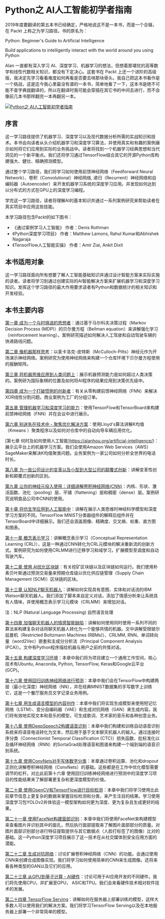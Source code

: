 # Python之 AI人工智能初学者指南


2019年度要翻译的第五本书已经确定，严格地说这不是一本书，而是一个合辑，在 Packt 上称之为学习路径。书的原名为：

Python: Beginner's Guide to Artificial Intelligence

Build applications to intelligently interact with the world around you using Python

Alan 一直都有深入学习 AI、深度学习、机器学习的想法，但想着那堪忧的高等数学和线性代数相关知识，都没有下定决心。这套书在 Packt 上还一个进阶的高级版，我决定先学习看看难度如何再看是否要去啃那块骨头。我自己把这本书看作是一个挑战，这是迄今我心里最没有谱的一本书，简单地看了一下，这本书是绝不可能不查字典就翻译的，所以在翻译时我可能会穿插在其它书的中间去进行，而不会像前几本书那样翻完一本再翻另一本。

[![Python之 AI人工智能初学者指南](http://upload-images.jianshu.io/upload_images/14565748-4a45d1df01f25bd9.png?imageMogr2/auto-orient/strip%7CimageView2/2/w/1240)](http://alanhou.org/homepage/wp-content/uploads/2019/03/2019032415190052.png) 

## 序言

这一学习路径提供了机器学习、深度学习以及现代数据分析所需的实战知识和技术。本书会向读者从头介绍机器学习和深度学习算法，并使用真实和有趣的案例展示如何将它们应用到实际的业务挑战中。读者将找到一个机器学习经典思想和当代洞见的一个新平衡点。我们还将学习通过TensorFlow结合其它的开源Python库构建强大、健壮、精确预测模型。

通过整个学习路径，我们将学习如何使用前馈神经网络（Feedforward Neural Network）、卷积（Convolutional）神经网络, 递归（Recurrent）神经网络和自编码器（Autoencoder）来开发机器学习系统的深度学习应用。并发现如何达到以分布式的方式在GPU上的深度学习编程。

学完这一学习路径，读者将理解AI的基本知识并通过一系列案例研究来帮助读者在真实项目中应用这些技能。

本学习路径包含Packt的如下图书：

*   《通过案例学习人工智能》 作者：Denis Rothman
*   《Python深度学习项目》 作者：Matthew Lamons, Rahul Kumar和Abhishek Nagaraja
*   《TensorFlow人工智能实操》 作者：Amir Ziai, Ankit Dixit

## 本书适用对象

这一学习路径面向所有想要了解人工智能基础知识并通过设计智能方案来实际实施的读者。读者将学习到通过创建实际的AI智能解决方案来扩展机器学习和深度学习知识。发挥这个学习路径的最大作用要求读者有Python和数据统计的相关知识和开发经验。

## 本书主要内容

[第一章 成为一个与时俱进的思想者](https://alanhou.org/adaptive-thinker/)：通过基于马尔科夫决策过程（Markov Decision Process (MDP)）的贝尔曼方程（Bellman equation）来讲解强化学习（reinforcement learning）。案例研究描述如何解决人工驾驶和自动驾驶车辆的快递路线问题。

[第二章 像机器那样思考](https://alanhou.org/think-machine/)：以麦卡洛克-皮特斯（McCulloch-Pitts）神经元作为开场演示神经网络。案例研究为使用神经网络来构建一个仓库环境下贝尔曼方程使用的报酬矩阵。

[第三章 将机器思维应用到人类问题上](https://alanhou.org/apply-machine-thinking-human-problem/)：展示机器预测能力是如何超过人类决策的。案例研为国际象棋的位置及如何将AI程序的结果应用到决策优先级中。

[第四章 成为一个打破惯例的创新者](https://alanhou.org/unconventional-innovator/)：有关从零构建前馈神经网络（FNN）来解决XOR线性分割问题。商业案例为工厂的分组订单。

[第五章 管理机器学习和深度学习的能力](https://alanhou.org/manage-power-machine-learning-deep-learning/)：使用TensorFlow和TensorBoard来构建前馈神经网络（FNN）并在会议中进行展示。

[第六章 别迷失在技术中 - 聚焦优化解决方案](https://alanhou.org/focus-optimizing-solutions/)：使用Lloyd's算法讲解K均值（Kmeans ）聚类程序以及如何对仓库中的自动向导车辆应用优化。

[第七章 何时及如何使用人工智能]https://alanhou.org/artificial-intelligence/)：展示云平台上的机器学习方案。我们会使用Amazon Web Services（AWS） SageMaker来解决K均值聚类问题。业务案例为一家公司如何分析全世界的电话时长。

[第八章 为一些公司设计的变革以及小型到大型公司的颠覆式创新](https://alanhou.org/revolutions-designed-corporations-disruptive-innovations-small-large-companies/)：讲解变革性创新和颠覆式创新的区别。

[第九章 让你的神经元投入使用：详细讲解卷积神经网络(CNN)](https://alanhou.org/neurons-work/)：内核、形状、激活函数、池化（pooling）层、平铺（flattening）层和稠密（dense）层。案例研究说明食品公司中CNN的使用。

[第十章 将仿生学应用到人工智能中](https://alanhou.org/applying-biomimicking-artificial-intelligence/)：讲解在展示人类思维时神经科学模型和深度学习方案的不同。TensorFlow MNIST分类器组件的解释后组件并在TensorBoard中详细展示。我们还会涵盖图像、精确度、交叉熵、权重、直方图和图表。

[第十一章 概念表示学习](https://alanhou.org/conceptual-representation-learning/)：讲解概念表示学习（Conceptual Representation Learning (CRL)），这是一种通过CNN转化为CRL元模块的解决重新流的创新方式。案例研究为如何使用CRLMM进行迁移学习和域学习，扩展模型至调度和自动驾驶汽车。

[第十二章 使用 AI优化区块链](https://alanhou.org/optimizing-blockchains-ai/)：有关挖矿区块链以及区块链如何运行。我们使用朴素贝叶斯通过预测交易量来预期仓库级以优化供应链管理（Supply Chain Management (SCM)）区块链的区块。

[第十三章 认知NLP聊天机器人](https://alanhou.org/cognitive-nlp-chatbots/)：讲解如何实现具有意图、实体和对话流的IBM Watson聊天机器人。我们添加了脚本来自定义对话，添加了情感分析来让系统具有人情味，并使用概念表示学习元模块（CRLMM）来增加对话。

注：NLP (Natural Language Processing) 自然语言处理

[第十四章 加强聊天机器人的情感智能缺陷](https://alanhou.org/improve-emotional-intelligence-deficiencies-chatbots/)：讲解如何使用同时使用一系列不同的算法来构建复杂对话将聊天机器人转化为一个能够共情的机器。文中讲解受限玻尔兹曼机（Restricted Boltzmann Machines (RBMs)）、CRLMM, RNN、单词转向量（word2Vec）嵌套和主成分分析法（Principal Component Analysis (PCA)）。文中有Python程序描绘机器与用户之前的共情对话。

[第十五章 构建深度学习环境](https://alanhou.org/building-deep-learning-environments/)：本章中我们将为项目建立一个通用工作空间，核心技术有Ubuntu, Anaconda, Python, TensorFlow, Keras和Google云平台(GCP)。

[第十六章 使用回归训练神经网络进行预测](https://alanhou.org/training-nn-prediction-regression/)：本章中我们会在TensorFlow中构建两层（最小化深度）神经网络（NN），并在经典MNIST数据集的手写数字上训练它，这是一个餐厅服务员文字记录业务用例。

[第十七章 用生成语言模型的内容创作](https://alanhou.org/generative-language-model-content-creation/)：本章中我们将实现生成模型来使用短记忆网络（LSTM）、变分自编码器（VAE）和生成对抗网络（GAN）来生成内容。我们将有效地实现文本和音乐的模型，可生成歌词、艺术家的音乐和各种创意业务。

[第十八章 使用DeepSpeech2构建语音识别](https://alanhou.org/building-speech-recognition-deepspeech2/)：本章中我们构建和训练自动语音识别系统来将语音电话转化为文本，然后用于基于文本聊天机器人的输入。通过连接时序分类（Connectionist Temporal Classification (CTC)）损失函数、批标准化以及循环神经网络（RNN）的SortaGrad处理语音和图谱来构建一个端到端的语音识别系统。

[第十九章 使用ConvNets对手写体数字分类](https://alanhou.org/handwritten-digits-classification-convnets/)：本章通过卷积运算、池化和dropout正则化讲解卷积神经网络（ConvNets）的基础。这些都是在工作中优化模型需要调节的杠杆。对比此前第十六章 使用回归训练神经网络进行预测中的深度学习项目的性能结果来了解部署更复杂和更深度模型的价值。

[第二十章 使用OpenCV和TensorFlow进行目标检测](https://alanhou.org/object-detection-opencv-tensorflow/)：本章中我们将学习使用比此前章节信息上更复杂的数据来掌握目标检测和分类，来产生注目的结果。学习使用深度学习包YOLOv2并体验这一模型架构如何更为深度、更为复杂且生成更好的结果。

[第二十一章 使用FaceNet构建面部识别](https://alanhou.org/building-face-recognition-facenet/)：本章中我们将使用FaceNet来构建模型来查看图片并识别其中的面孔，然后执行面部提取来了解图片面部部分的质量。对图片面部识别部分进行特征提取提供与其它数据点（人脸打标签了的图像）比对的基础。这一Python深度学习项目展示了这一技术在从社交媒体到安全应用方面的潜能。

[第二十二章 生成对抗网络](https://alanhou.org/generative-adversarial-networks/)：讨论扩展卷积神经网络（CNN）的功能。会通过使用CNN来创建合成图像实现。我们将学习如何使用简单的CNN来生成图像。还将来看各种类型的GAN以及它们的应用。

[第二十三章 从GPU到量子计算 - AI硬件](https://alanhou.org/gpus-quantum-computing-ai-hardware/)：讨论可用于AI应用开发的不同硬件。我们将先使用CPU，并扩展至GPU， ASIC和TPU。我们会来看硬件技术相对软件技术的发展。

[第二十四章 TensorFlow Serving](https://alanhou.org/tensorflow-serving/)：讲解如何在服务器上部署训练的模型，这样大多数人可以使用我们的解决方案。我们将学习TensorFlow Serving以及在本地服务器上部署一个非常简单的模型。

